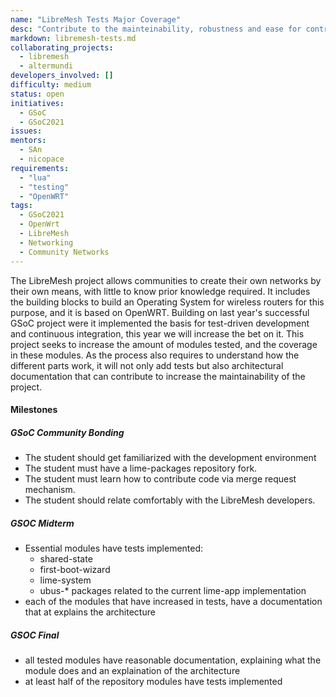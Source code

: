 ```yaml
---
name: "LibreMesh Tests Major Coverage"
desc: "Contribute to the mainteinability, robustness and ease for contributors of the the LibreMesh project by implementing tests"
markdown: libremesh-tests.md
collaborating_projects:
  - libremesh
  - altermundi
developers_involved: []
difficulty: medium
status: open
initiatives:
  - GSoC
  - GSoC2021
issues:
mentors:
  - SAn
  - nicopace
requirements:
  - "lua"
  - "testing"
  - "OpenWRT"
tags:
  - GSoC2021
  - OpenWrt
  - LibreMesh
  - Networking
  - Community Networks
---
```


The LibreMesh project allows communities to create their own networks by their own means, with little to know prior knowledge required.
It includes the building blocks to build an Operating System for wireless routers for this purpose, and it is based on OpenWRT.
Building on last year's successful GSoC project were it implemented the basis for test-driven development and continuous integration, this year we will increase the bet on it.
This project seeks to increase the amount of modules tested, and the coverage in these modules.
As the process also requires to understand how the different parts work, it will not only add tests but also architectural documentation that can contribute to increase the maintainability of the project.

#### Milestones

##### GSoC Community Bonding

* The student should get familiarized with the development environment
* The student must have a lime-packages repository fork.
* The student must learn how to contribute code via merge request mechanism.
* The student should relate comfortably with the LibreMesh developers.

##### GSOC Midterm

* Essential modules have tests implemented:
  * shared-state
  * first-boot-wizard
  * lime-system
  * ubus-\* packages related to the current lime-app implementation
* each of the modules that have increased in tests, have a documentation that at explains the architecture

##### GSOC Final

* all tested modules have reasonable documentation, explaining what the module does and an explaination of the architecture
* at least half of the repository modules have tests implemented
